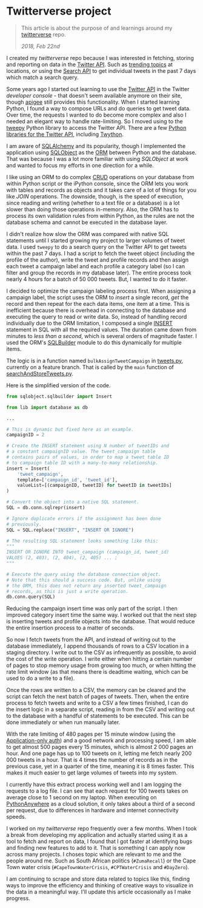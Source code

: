 # Twitterverse project

>This article is about the purpose of and learnings around my [twitterverse](https://github.com/MichaelCurrin/twitterverse) repo.
>
>_2018, Feb 22nd_

I created my _twitterverse_ repo because I was interested in fetching, storing and reporting on data in the [Twitter API](https://developer.twitter.com/en/docs). Such as [trending topics](https://developer.twitter.com/en/docs/trends/trends-for-location/api-reference/get-trends-place) at locations, or using the [Search API](https://developer.twitter.com/en/docs/tweets/search/overview) to get individual tweets in the past 7 days which match a search query.

Some years ago I started out learning to use the [Twitter API](https://developer.twitter.com/en/docs) in the Twitter _developer console_ - that doesn't seem available anymore on their site, though [apigee](https://apigee.com/console) still provides this functionality. When I started learning Python, I found a way to compose URLs and do queries to get tweet data. Over time, the requests I wanted to do become more complex and also I needed an elegant way to handle rate-limiting. So I moved using to the [tweepy](http://www.tweepy.org/) Python library to access the Twitter API. There are a few [Python libraries for the Twitter API](https://www.quora.com/What-is-the-best-Python-Twitter-library-to-use-with-the-Twitter-API), including [Twython](https://twython.readthedocs.io/en/latest/).

I am aware of [SQLAlchemy](https://www.sqlalchemy.org/) and its popularity, though I implemented the application using [SQLObject](http://www.sqlobject.org/) as the [ORM](https://en.wikipedia.org/wiki/Object-relational_mapping) between Python and the database. That was because I was a lot more familiar with using _SQLObject_ at work and wanted to focus my efforts in one direction for a while. 

I like using an ORM to do complex [CRUD](https://en.wikipedia.org/wiki/Create,_read,_update_and_delete) operations on your database from within Python script or the iPython console, since the ORM lets you work with tables and records as objects and it takes care of a lot of things for you like _JOIN_ operations. The downside, though, is the speed of execution, since reading and writing (whether to a text file or a database) is a lot slower than doing those operations in-memory. Also, the ORM has to process its own validation rules from within Python, as the rules are not the database schema and cannot be executed in the database layer.

I didn't realize how slow the ORM was compared with native SQL statements until I started growing my project to larger volumes of tweet data. I used `tweepy` to do a search query on the Twitter API to get tweets within the past 7 days. I had a script to fetch the tweet object (including the profile of the author), write the tweet and profile records and then assign each tweet a campaign label and each profile a category label (so I can filter and group the records in my database later). The entire process took nearly 4 hours for a batch of 50 000 tweets. But, I wanted to do it faster.

I decided to optimize the campaign labeling process first. When assigning a campaign label, the script uses the ORM to _insert_ a single record, _get_ the record and then repeat for the each data items, one item at a time. This is inefficient because there is overhead in connecting to the database and executing the query to read or write data. So, instead of handling record individually due to the ORM limitation, I composed a single [INSERT](https://www.w3schools.com/sql/sql_insert.asp) statement in SQL with all the required values. The duration came down from minutes to _less than a second_, which is several orders of magnitude faster. I used the ORM's [SQLBuilder](http://sqlobject.org/SQLBuilder.html) module to do this dynamically for multiple items. 

The logic is in a function named `bulkAssignTweetCampaign` in [tweets.py](https://github.com/MichaelCurrin/twitterverse/blob/feature/fetched_data_to_csv/app/lib/tweets.py), currently on a feature branch. That is called by the `main` function of [searchAndStoreTweets.py](https://github.com/MichaelCurrin/twitterverse/blob/feature/fetched_data_to_csv/app/utils/insert/searchAndStoreTweets.py).

Here is the simplified version of the code.
```python
from sqlobject.sqlbuilder import Insert

from lib import database as db

...

# This is dynamic but fixed here as an example.
campaignID = 2

# Create the INSERT statement using N number of tweetIDs and 
# a constant campaignID value. The tweet_campaign table
# contains pairs of values, in order to map a tweet table ID
# to campaign table ID with a many-to-many relationship.
insert = Insert(
    'tweet_campaign',
    template=['campaign_id', 'tweet_id'],
    valueList=[(campaignID, tweetID) for tweetID in tweetIDs]
)

# Convert the object into a native SQL statement.
SQL = db.conn.sqlrepr(insert)

# Ignore duplicate errors if the assignment has been done 
# previously.
SQL = SQL.replace("INSERT", "INSERT OR IGNORE")

# The resulting SQL statement looks something like this:
"""
INSERT OR IGNORE INTO tweet_campaign (campaign_id, tweet_id)
VALUES (2, 403), (2, 404), (2, 405) ... ;
"""

# Execute the query using the database connection object.
# Note that this should a success code. But, unlike using
# the ORM, this does not return any inserted tweet_campaign
# records, as this is just a write operation.
db.conn.query(SQL)
```

Reducing the campaign insert time was only part of the script. I then improved category insert time the same way. I worked out that the next step is inserting tweets and profile objects into the database. That would reduce the entire insertion process to a matter of seconds. 

So now I fetch tweets from the API, and instead of writing out to the database immediately, I append thousands of rows to a CSV location in a staging directory. I write out to the CSV as infrequently as possible, to avoid the cost of the write operation. I write either when hitting a certain number of pages to stop memory usage from growing too much, or when hitting the rate limit window (as that means there is deadtime waiting, which can be used to do a write to a file). 

Once the rows are written to a CSV, the memory can be cleared and the script can fetch the next batch of pages of tweets. Then, when the entire process to fetch tweets and write to a CSV a few times finished, I can do the insert logic in a separate script, reading in from the CSV and writing out to the database with a handful of statements to be executed. This can be done immediately or when run manually later.

With the rate limiting of 480 pages per 15 minute window (using the [Application-only auth](https://developer.twitter.com/en/docs/basics/authentication/overview/application-only)) and a good network and processing speed, I am able to get almost 500 pages every 15 minutes, which is almost 2 000 pages an hour. And one page has up to 100 tweets on it, letting me fetch nearly 200 000 tweets in a hour. That is 4 times the number of records as in the previous case, yet in a quarter of the time, meaning it is 8 times faster. This makes it much easier to get large volumes of tweets into my system. 

I currently have this extract process working well and I am logging the requests to a log file. I can see that each request for 100 tweets takes on average close to 1 second on my laptop. When executing on [PythonAnywhere](https://pythonanywhere.com) as a cloud solution, it only takes about a third of a second per request, due to differences in hardware and internet connectivity speeds.

I worked on my _twitterverse_ repo frequently over a few months. When I took a break from developing my application and actually started using it as a tool  to fetch and report on data, I found that I got faster at identifying bugs and finding new features to add to it. That is something I can apply now across many projects. I choses topic which are relevant to me and the people around me. Such as South African politics (`#ZumaRecall`) or the Cape Town water crisis (`#CapeTownWaterCrisis`, `#CPTWaterCrisis` and `#DayZero`). 

I am continuing to scrape and store data related to topics like this, finding ways to improve the efficiency and thinking of creative ways to visualize in the data in a meaningful way. I'll update this article occasionally as I make progress.
